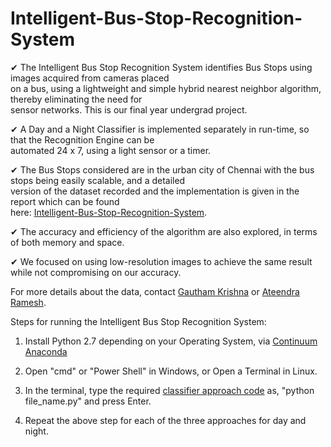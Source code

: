 # Intelligent-Bus-Stop-Recognition-System

✔ The Intelligent Bus Stop Recognition System identifies Bus Stops using images acquired from cameras placed  \
on a bus, using a lightweight and simple hybrid nearest neighbor algorithm, thereby eliminating the need for \
sensor networks. This is our final year undergrad project.

✔ A Day and a Night Classifier is implemented separately in run-time, so that the Recognition Engine can be \
automated 24 x 7, using a light sensor or a timer.

✔ The Bus Stops considered are in the urban city of Chennai with the bus stops being easily scalable, and a detailed \
version of the dataset recorded and the implementation is given in the report which can be found \
here: [Intelligent-Bus-Stop-Recognition-System](https://github.com/gauthkris/Intelligent-Bus-Stop-Recognition-System/blob/master/Bus%20Stop%20Recognition%20System%20Report.pdf).

✔ The accuracy and efficiency of the algorithm are also explored, in terms of both memory and space.

✔ We focused on using low-resolution images to achieve the same result while not compromising on our accuracy.

For more details about the data, contact [Gautham Krishna](https://www.linkedin.com/in/ggauthamkrishna) or [Ateendra Ramesh](https://www.linkedin.com/in/ateendra-ramesh-065b26142/).

  Steps for running the Intelligent Bus Stop Recognition System:

1. Install Python 2.7 depending on your Operating System, via [Continuum Anaconda](https://www.continuum.io/downloads)

2. Open "cmd" or "Power Shell" in Windows, or Open a Terminal in Linux.

3. In the terminal, type the required [classifier approach code](https://github.com/gauthkris/Intelligent-Bus-Stop-Recognition-System/tree/master/code) as, "python file_name.py" and press Enter.

4. Repeat the above step for each of the three approaches for day and night.
